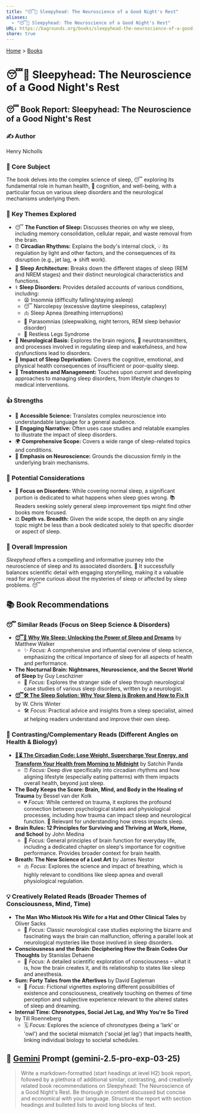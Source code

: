 ```yaml
---
title: "😴🧠 Sleepyhead: The Neuroscience of a Good Night's Rest"
aliases:
  - "😴🧠 Sleepyhead: The Neuroscience of a Good Night's Rest"
URL: https://bagrounds.org/books/sleepyhead-the-neuroscience-of-a-good-nights-rest
share: true
---
```

[Home](../index.md) > [Books](./index.md)  
# 😴🧠 Sleepyhead: The Neuroscience of a Good Night's Rest  
## 😴 Book Report: Sleepyhead: The Neuroscience of a Good Night's Rest  
  
### ✍️ Author  
Henry Nicholls  
  
### 🧠 Core Subject  
The book delves into the complex science of sleep, 😴 exploring its fundamental role in human health, 🧠 cognition, and well-being, with a particular focus on various sleep disorders and the neurological mechanisms underlying them.  
  
### 🔑 Key Themes Explored  
* 😴 **The Function of Sleep:** Discusses theories on why we sleep, including memory consolidation, cellular repair, and waste removal from the brain.  
* ⏰ **Circadian Rhythms:** Explains the body's internal clock, 💡 its regulation by light and other factors, and the consequences of its disruption (e.g., jet lag, ✈️ shift work).  
* 🛌 **Sleep Architecture:** Breaks down the different stages of sleep (REM and NREM stages) and their distinct neurological characteristics and functions.  
* ⚕️ **Sleep Disorders:** Provides detailed accounts of various conditions, including:  
    * 😫 Insomnia (difficulty falling/staying asleep)  
    * 😴 Narcolepsy (excessive daytime sleepiness, cataplexy)  
    * 🫁 Sleep Apnea (breathing interruptions)  
    * 👻 Parasomnias (sleepwalking, night terrors, REM sleep behavior disorder)  
    * 🦵 Restless Legs Syndrome  
* 🧠 **Neurological Basis:** Explores the brain regions, 🧪 neurotransmitters, and processes involved in regulating sleep and wakefulness, and how dysfunctions lead to disorders.  
* 🤕 **Impact of Sleep Deprivation:** Covers the cognitive, emotional, and physical health consequences of insufficient or poor-quality sleep.  
* 💊 **Treatments and Management:** Touches upon current and developing approaches to managing sleep disorders, from lifestyle changes to medical interventions.  
  
### 👍 Strengths  
* 🔬 **Accessible Science:** Translates complex neuroscience into understandable language for a general audience.  
* 📖 **Engaging Narrative:** Often uses case studies and relatable examples to illustrate the impact of sleep disorders.  
* 🌍 **Comprehensive Scope:** Covers a wide range of sleep-related topics and conditions.  
* 🧠 **Emphasis on Neuroscience:** Grounds the discussion firmly in the underlying brain mechanisms.  
  
### 🤔 Potential Considerations  
* 🛌 **Focus on Disorders:** While covering normal sleep, a significant portion is dedicated to what happens when sleep goes wrong. 📚 Readers seeking solely general sleep improvement tips might find other books more focused.  
* ⚖️ **Depth vs. Breadth:** Given the wide scope, the depth on any single topic might be less than a book dedicated solely to that specific disorder or aspect of sleep.  
  
### 🌟 Overall Impression  
*Sleepyhead* offers a compelling and informative journey into the neuroscience of sleep and its associated disorders. 🧠 It successfully balances scientific detail with engaging storytelling, making it a valuable read for anyone curious about the mysteries of sleep or affected by sleep problems. 😴  
  
## 📚 Book Recommendations  
  
### 😴 Similar Reads (Focus on Sleep Science & Disorders)  
* **[😴💭 Why We Sleep: Unlocking the Power of Sleep and Dreams](./why-we-sleep-unlocking-the-power-of-sleep-and-dreams.md)** by Matthew Walker  
    * ✨ *Focus:* A comprehensive and influential overview of sleep science, emphasizing the critical importance of sleep for all aspects of health and performance.  
* **The Nocturnal Brain: Nightmares, Neuroscience, and the Secret World of Sleep** by Guy Leschziner  
    * 👻 *Focus:* Explores the stranger side of sleep through neurological case studies of various sleep disorders, written by a neurologist.  
* **[😴🛠️ The Sleep Solution: Why Your Sleep is Broken and How to Fix It](./the-sleep-solution-why-your-sleep-is-broken-and-how-to-fix-it.md)** by W. Chris Winter  
    * 🛠️ *Focus:* Practical advice and insights from a sleep specialist, aimed at helping readers understand and improve their own sleep.  
  
### 🧬 Contrasting/Complementary Reads (Different Angles on Health & Biology)  
* **[🌄⏳ The Circadian Code: Lose Weight, Supercharge Your Energy, and Transform Your Health from Morning to Midnight](./the-circadian-code.md)** by Satchin Panda  
    * ⏰ *Focus:* Deep dive specifically into circadian rhythms and how aligning lifestyle (especially eating patterns) with them impacts overall health, beyond just sleep.  
* **The Body Keeps the Score: Brain, Mind, and Body in the Healing of Trauma** by Bessel van der Kolk  
    * 💔 *Focus:* While centered on trauma, it explores the profound connection between psychological states and physiological processes, including how trauma can impact sleep and neurological function. 🤕 Relevant for understanding how stress impacts sleep.  
* **Brain Rules: 12 Principles for Surviving and Thriving at Work, Home, and School** by John Medina  
    * 🧠 *Focus:* General principles of brain function for everyday life, including a dedicated chapter on sleep's importance for cognitive performance. Provides broader context for brain health.  
* **Breath: The New Science of a Lost Art** by James Nestor  
    * 🫁 *Focus:* Explores the science and impact of breathing, which is highly relevant to conditions like sleep apnea and overall physiological regulation.  
  
### 💡 Creatively Related Reads (Broader Themes of Consciousness, Mind, Time)  
* **The Man Who Mistook His Wife for a Hat and Other Clinical Tales** by Oliver Sacks  
    * 🤔 *Focus:* Classic neurological case studies exploring the bizarre and fascinating ways the brain can malfunction, offering a parallel look at neurological mysteries like those involved in sleep disorders.  
* **Consciousness and the Brain: Deciphering How the Brain Codes Our Thoughts** by Stanislas Dehaene  
    * 🤯 *Focus:* A detailed scientific exploration of consciousness – what it is, how the brain creates it, and its relationship to states like sleep and anesthesia.  
* **Sum: Forty Tales from the Afterlives** by David Eagleman  
    * 🌌 *Focus:* Fictional vignettes exploring different possibilities of existence and consciousness, creatively touching on themes of time perception and subjective experience relevant to the altered states of sleep and dreaming.  
* **Internal Time: Chronotypes, Social Jet Lag, and Why You're So Tired** by Till Roenneberg  
    * 🗓️ *Focus:* Explores the science of chronotypes (being a 'lark' or 'owl') and the societal mismatch ('social jet lag') that impacts health, linking individual biology to societal schedules.  
  
## 💬 [Gemini](../software/gemini.md) Prompt (gemini-2.5-pro-exp-03-25)  
> Write a markdown-formatted (start headings at level H2) book report, followed by a plethora of additional similar, contrasting, and creatively related book recommendations on Sleepyhead: The Neuroscience of a Good Night's Rest. Be thorough in content discussed but concise and economical with your language. Structure the report with section headings and bulleted lists to avoid long blocks of text.